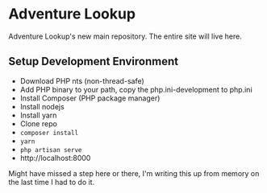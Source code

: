 # Adventure Lookup
Adventure Lookup's new main repository.  The entire site will live here.

## Setup Development Environment

 - Download PHP nts (non-thread-safe)
 - Add PHP binary to your path, copy the php.ini-development to php.ini
 - Install Composer (PHP package manager)
 - Install nodejs
 - Install yarn
 - Clone repo
 - `composer install`
 - `yarn`
 - `php artisan serve`
 - http://localhost:8000
 
Might have missed a step here or there, I'm writing this up from memory on the last time I had to do it.